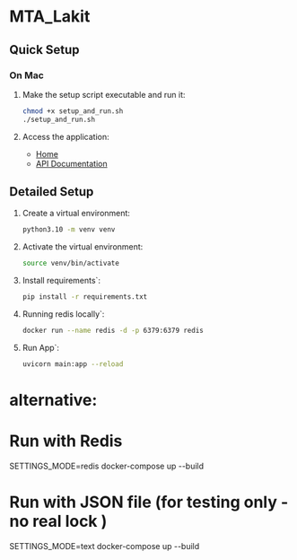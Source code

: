 # MTA_Lakit

## Quick Setup

### On Mac

1. Make the setup script executable and run it:
    ```bash
    chmod +x setup_and_run.sh
    ./setup_and_run.sh
    ```

2. Access the application:
    - [Home](http://127.0.0.1:8000)
    - [API Documentation](http://127.0.0.1:8000/docs)

## Detailed Setup

1. Create a virtual environment:
    ```bash
    python3.10 -m venv venv
    ```

2. Activate the virtual environment:
    ```bash
   source venv/bin/activate
   
3. Install requirements`:
    ```bash
   pip install -r requirements.txt   
   
4. Running redis locally`:
    ```bash
   docker run --name redis -d -p 6379:6379 redis 
   
3. Run App`:
    ```bash
   uvicorn main:app --reload
   
# alternative:

# Run with Redis
SETTINGS_MODE=redis docker-compose up --build

# Run with JSON file (for testing only - no real lock )
SETTINGS_MODE=text docker-compose up --build
